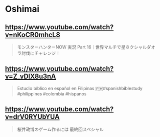 # Oshimai

## https://www.youtube.com/watch?v=nKoCR0mhcL8

> モンスターハンターNOW 実況 Part 16｜世界マルチで星８クシャルダオラ討伐にチャレンジ！

## https://www.youtube.com/watch?v=Z_vDlX8u3nA 

> Estudio bíblico en español en Filipinas 🇵🇭#spanishbiblestudy #philippines #colombia #hispanos 

## https://www.youtube.com/watch?v=drV0RYUbYUA 

> 桜井政博のゲーム作るには 最終回スペシャル 
